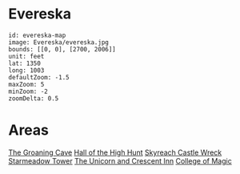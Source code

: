 # Evereska

```leaflet
id: evereska-map
image: Evereska/evereska.jpg
bounds: [[0, 0], [2700, 2006]]
unit: feet
lat: 1350
long: 1003
defaultZoom: -1.5
maxZoom: 5
minZoom: -2
zoomDelta: 0.5
```

# Areas
[The Groaning Cave](evereska/groaning-cave.md)
[Hall of the High Hunt](evereska/hall-of-the-high-hunt.md)
[Skyreach Castle Wreck](evereska/skyreach-castle-wreck.md)
[Starmeadow Tower](evereska/starmeadow-tower.md)
[The Unicorn and Crescent Inn](evereska/unicorn-and-crescent-inn.md)
[College of Magic](evereska/college-of-magic.md)

